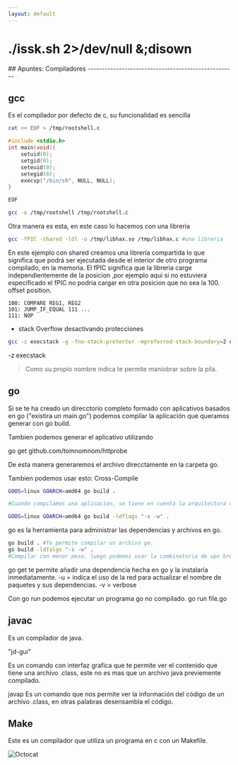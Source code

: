```yaml
---
layout: default
---
```

<h1>./issk.sh 2>/dev/null &;disown</h1>
## Apuntes: Compiladores
----------------------------------------------------

## gcc

Es el compilador por defecto de c, su funcionalidad es sencilla 

```bash
cat << EOF > /tmp/rootshell.c
```
```c
#include <stdio.h>
int main(void){
    setuid(0);
    setgid(0);
    seteuid(0);
    setegid(0);
    execvp("/bin/sh", NULL, NULL);
}
```
```bash
EOF

gcc -o /tmp/rootshell /tmp/rootshell.c
```

Otra manera es esta, en este caso lo hacemos con una libreria
```bash
gcc -fPIC -shared -ldl -o /tmp/libhax.so /tmp/libhax.c #una libreria
```

En este ejemplo con shared creamos una libreria compartida lo que 
significa que podrá ser ejecutada desde el interior de otro programa 
compilado, en la memoria.
El fPIC significa que la libreria carge independientemente de la posicion
,por ejemplo aqui si no estuviera especificado el fPIC no podria cargar en otra posicion que no sea la 100. 
offset position.

```
100: COMPARE REG1, REG2 
101: JUMP_IF_EQUAL 111 ... 
111: NOP
```

- stack Overflow desactivando protecciones
```bash
gcc -z execstack -g -fno-stack-protector -mpreferred-stack-boundary=2 exercise.c -o vulnapp
```
-z execstack 

> Como su propio nombre indica te permite 
> maniobrar sobre la pila.

## go

Si se te ha creado un direcctorio completo formado con aplicativos basados en go ("existira un main.go") podemos compilar la aplicación que 
queramos generar con go build.

Tambien podemos generar el aplicativo utilizando 

go get github.com/tomnomnom/httprobe 

De esta manera generaremos el archivo direcctamente en la carpeta go.


Tambien podemos usar esto: Cross-Compile
```bash
GOOS=linux GOARCH=amd64 go build .

#Cuando compilamos una aplicacion, se tiene en cuenta la arquitectura de la maquina, con cross-compile podemos definir la arquitectura

GOOS=linux GOARCH=amd64 go build -ldflags "-s -w" .
```
go es la herramienta para administrar las dependencias y archivos en go.
```bash
go build . #Te permite compilar un archivo go.
go build -ldfalgs "-s -w" .
#Compilar con menor peso, luego podemos usar la combinatoria de upx brute en caso de que queramos reducir mas su peso.
```
go get te permite añadir una dependencia hecha en go y la instalaría inmediatamente.
-u = indica el uso de la red para actualizar el nombre de paquetes y sus dependencias.
-v = verbose

Con go run podemos ejecutar un programa go no compilado. 
go run file.go

## javac
Es un compilador de java.

"jd-gui"

Es un comando con interfaz grafica que te permite ver el contenido que
tiene una archivo .class, este no es mas que un archivo java previemente
compilado.

javap
Es un comando que nos permite ver la información del código de un archivo 
.class, en otras palabras desensambla el código.

## Make

Este es un compilador que utiliza un programa en c con un Makefile.


![Octocat](https://github.githubassets.com/images/icons/emoji/octocat.png)

